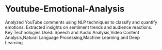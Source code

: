 # Youtube-Emotional-Analysis
Analyzed YouTube comments using NLP techniques to classify and quantify emotions. Extracted insights on sentiment trends and audience reactions.<br>
Key Technologies Used: Speech and Audio Analysis,Video Content Analysis,Natural Language Processing,Machine Learning and Deep Learning
